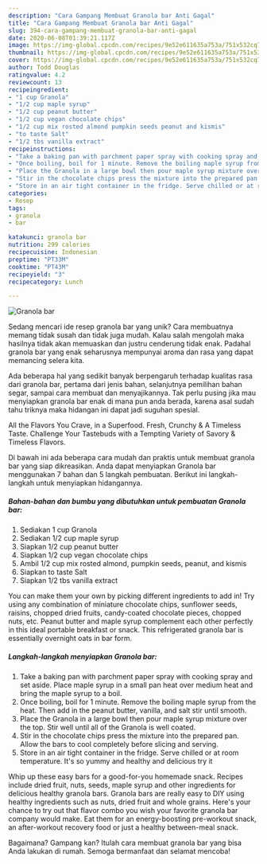 ```yaml
---
description: "Cara Gampang Membuat Granola bar Anti Gagal"
title: "Cara Gampang Membuat Granola bar Anti Gagal"
slug: 394-cara-gampang-membuat-granola-bar-anti-gagal
date: 2020-06-08T01:39:21.117Z
image: https://img-global.cpcdn.com/recipes/9e52e611635a753a/751x532cq70/granola-bar-recipe-main-photo.jpg
thumbnail: https://img-global.cpcdn.com/recipes/9e52e611635a753a/751x532cq70/granola-bar-recipe-main-photo.jpg
cover: https://img-global.cpcdn.com/recipes/9e52e611635a753a/751x532cq70/granola-bar-recipe-main-photo.jpg
author: Todd Douglas
ratingvalue: 4.2
reviewcount: 13
recipeingredient:
- "1 cup Granola"
- "1/2 cup maple syrup"
- "1/2 cup peanut butter"
- "1/2 cup vegan chocolate chips"
- "1/2 cup mix rosted almond pumpkin seeds peanut and kismis"
- "to taste Salt"
- "1/2 tbs vanilla extract"
recipeinstructions:
- "Take a baking pan with parchment paper spray with cooking spray and set aside. Place maple syrup in a small pan heat over medium heat and bring the maple syrup to a boil."
- "Once boiling, boil for 1 minute. Remove the boiling maple syrup from the heat. Then add in the peanut butter, vanilla, and salt stir until smooth."
- "Place the Granola in a large bowl then pour maple syrup mixture over the top. Stir well until all of the Granola is well coated."
- "Stir in the chocolate chips press the mixture into the prepared pan. Allow the bars to cool completely before slicing and serving."
- "Store in an air tight container in the fridge. Serve chilled or at room temperature. It&#39;s so yummy and healthy and delicious try it"
categories:
- Resep
tags:
- granola
- bar

katakunci: granola bar 
nutrition: 299 calories
recipecuisine: Indonesian
preptime: "PT33M"
cooktime: "PT43M"
recipeyield: "3"
recipecategory: Lunch

---
```



![Granola bar](https://img-global.cpcdn.com/recipes/9e52e611635a753a/751x532cq70/granola-bar-recipe-main-photo.jpg)

Sedang mencari ide resep granola bar yang unik? Cara membuatnya memang tidak susah dan tidak juga mudah. Kalau salah mengolah maka hasilnya tidak akan memuaskan dan justru cenderung tidak enak. Padahal granola bar yang enak seharusnya mempunyai aroma dan rasa yang dapat memancing selera kita.

Ada beberapa hal yang sedikit banyak berpengaruh terhadap kualitas rasa dari granola bar, pertama dari jenis bahan, selanjutnya pemilihan bahan segar, sampai cara membuat dan menyajikannya. Tak perlu pusing jika mau menyiapkan granola bar enak di mana pun anda berada, karena asal sudah tahu triknya maka hidangan ini dapat jadi suguhan spesial.

All the Flavors You Crave, in a Superfood. Fresh, Crunchy &amp; A Timeless Taste. Challenge Your Tastebuds with a Tempting Variety of Savory &amp; Timeless Flavors.


Di bawah ini ada beberapa cara mudah dan praktis untuk membuat granola bar yang siap dikreasikan. Anda dapat menyiapkan Granola bar menggunakan 7 bahan dan 5 langkah pembuatan. Berikut ini langkah-langkah untuk menyiapkan hidangannya.

<!--inarticleads1-->

##### Bahan-bahan dan bumbu yang dibutuhkan untuk pembuatan Granola bar:

1. Sediakan 1 cup Granola
1. Sediakan 1/2 cup maple syrup
1. Siapkan 1/2 cup peanut butter
1. Siapkan 1/2 cup vegan chocolate chips
1. Ambil 1/2 cup mix rosted almond, pumpkin seeds, peanut, and kismis
1. Siapkan to taste Salt
1. Siapkan 1/2 tbs vanilla extract


You can make them your own by picking different ingredients to add in! Try using any combination of miniature chocolate chips, sunflower seeds, raisins, chopped dried fruits, candy-coated chocolate pieces, chopped nuts, etc. Peanut butter and maple syrup complement each other perfectly in this ideal portable breakfast or snack. This refrigerated granola bar is essentially overnight oats in bar form. 

<!--inarticleads2-->

##### Langkah-langkah menyiapkan Granola bar:

1. Take a baking pan with parchment paper spray with cooking spray and set aside. Place maple syrup in a small pan heat over medium heat and bring the maple syrup to a boil.
1. Once boiling, boil for 1 minute. Remove the boiling maple syrup from the heat. Then add in the peanut butter, vanilla, and salt stir until smooth.
1. Place the Granola in a large bowl then pour maple syrup mixture over the top. Stir well until all of the Granola is well coated.
1. Stir in the chocolate chips press the mixture into the prepared pan. Allow the bars to cool completely before slicing and serving.
1. Store in an air tight container in the fridge. Serve chilled or at room temperature. It&#39;s so yummy and healthy and delicious try it


Whip up these easy bars for a good-for-you homemade snack. Recipes include dried fruit, nuts, seeds, maple syrup and other ingredients for delicious healthy granola bars. Granola bars are really easy to DIY using healthy ingredients such as nuts, dried fruit and whole grains. Here&#39;s your chance to try out that flavor combo you wish your favorite granola bar company would make. Eat them for an energy-boosting pre-workout snack, an after-workout recovery food or just a healthy between-meal snack. 

Bagaimana? Gampang kan? Itulah cara membuat granola bar yang bisa Anda lakukan di rumah. Semoga bermanfaat dan selamat mencoba!
